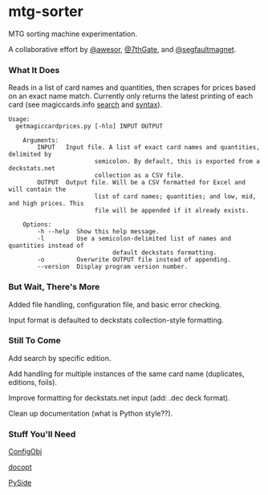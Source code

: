 # mtg-sorter
MTG sorting machine experimentation.

A collaborative effort by [@awesor](https://github.com/awesor), [@7thGate](https://github.com/7thGate), and [@segfaultmagnet](https://github.com/segfaultmagnet).

### What It Does
Reads in a list of card names and quantities, then scrapes for prices based on an exact name match. Currently only returns the latest printing of each card (see magiccards.info [search](http://magiccards.info/search.html) and [syntax](http://magiccards.info/syntax.html)).

    Usage:
      getmagiccardprices.py [-hlo] INPUT OUTPUT

		Arguments:
			INPUT   Input file. A list of exact card names and quantities, delimited by
							semicolon. By default, this is exported from a deckstats.net
							collection as a CSV file.
			OUTPUT  Output file. Will be a CSV formatted for Excel and will contain the
							list of card names; quantities; and low, mid, and high prices. This
							file will be appended if it already exists.

		Options:
			-h --help  Show this help message.
			-l         Use a semicolon-delimited list of names and quantities instead of
								 default deckstats formatting.
			-o         Overwrite OUTPUT file instead of appending.
			--version  Display program version number.

### But Wait, There's More
Added file handling, configuration file, and basic error checking.

Input format is defaulted to deckstats collection-style formatting.
### Still To Come
Add search by specific edition.

Add handling for multiple instances of the same card name (duplicates, editions, foils).

Improve formatting for deckstats.net input (add: .dec deck format).

Clean up documentation (what is Python style??).

### Stuff You'll Need
[ConfigObj](https://pypi.python.org/pypi/configobj/)

[docopt](https://pypi.python.org/pypi/docopt/)

[PySide](https://pypi.python.org/pypi/PySide/)
